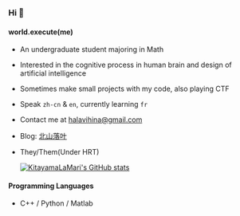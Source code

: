 ### Hi 👋

#### world.execute(me)

- An undergraduate student majoring in Math

- Interested in the cognitive process in human brain and design of artificial intelligence

- Sometimes make small projects with my code, also playing CTF

- Speak ``zh-cn`` & `en`, currently learning `fr`

- Contact me at halavihina@gmail.com 

- Blog: [北山落叶](https://kitayamalamari.netlify.app/)

- They/Them(Under HRT) 
  
  [![KitayamaLaMari's GitHub stats](https://github-readme-stats.vercel.app/api?username=KitayamaLaMari)](https://github.com/anuraghazra/github-readme-stats)

#### Programming Languages

- C++ / Python / Matlab
